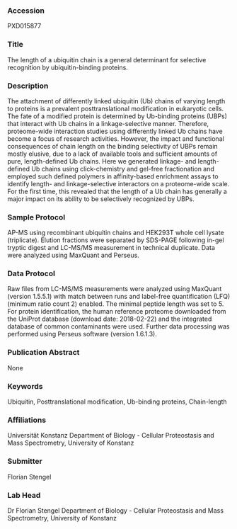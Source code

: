 ### Accession
PXD015877

### Title
The length of a ubiquitin chain is a general determinant for selective recognition by ubiquitin-binding proteins.

### Description
The attachment of differently linked ubiquitin (Ub) chains of varying length to proteins is a prevalent posttranslational modification in eukaryotic cells. The fate of a modified protein is determined by Ub-binding proteins (UBPs) that interact with Ub chains in a linkage-selective manner. Therefore, proteome-wide interaction studies using differently linked Ub chains have become a focus of research activities. However, the impact and functional consequences of chain length on the binding selectivity of UBPs remain mostly elusive, due to a lack of available tools and sufficient amounts of pure, length-defined Ub chains. Here we generated linkage- and length-defined Ub chains using click-chemistry and gel-free fractionation and employed such defined polymers in affinity-based enrichment assays to identify length- and linkage-selective interactors on a proteome-wide scale. For the first time, this revealed that the length of a Ub chain has generally a major impact on its ability to be selectively recognized by UBPs.

### Sample Protocol
AP-MS using recombinant ubiquitin chains and HEK293T whole cell lysate (triplicate). Elution fractions were separated by SDS-PAGE following in-gel tryptic digest and LC-MS/MS measurement in technical duplicate. Data were analyzed using MaxQuant and Perseus.

### Data Protocol
Raw files from LC-MS/MS measurements were analyzed using MaxQuant (version 1.5.5.1) with match between runs and label-free quantification (LFQ) (minimum ratio count 2) enabled. The minimal peptide length was set to 5. For protein identification, the human reference proteome downloaded from the UniProt database (download date: 2018-02-22) and the integrated database of common contaminants were used. Further data processing was performed using Perseus software (version 1.6.1.3).

### Publication Abstract
None

### Keywords
Ubiquitin, Posttranslational modification, Ub-binding proteins, Chain-length

### Affiliations
Universität Konstanz
Department of Biology - Cellular Proteostasis and Mass Spectrometry, University of Konstanz

### Submitter
Florian Stengel

### Lab Head
Dr Florian Stengel
Department of Biology - Cellular Proteostasis and Mass Spectrometry, University of Konstanz



